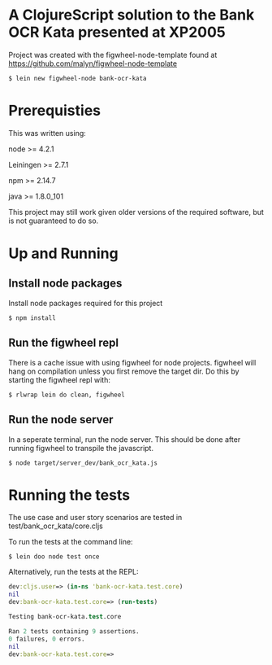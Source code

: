 # A ClojureScript solution to the Bank OCR Kata presented at XP2005

Project was created with the figwheel-node-template found at https://github.com/malyn/figwheel-node-template

```
$ lein new figwheel-node bank-ocr-kata
```

# Prerequisties

This was written using:

node >= 4.2.1

Leiningen >= 2.7.1

npm >= 2.14.7

java >= 1.8.0_101

This project may still work given older versions of the required software, but is not
guaranteed to do so.

# Up and Running

## Install node packages

Install node packages required for this project

```
$ npm install
```

## Run the figwheel repl

There is a cache issue with using figwheel for node projects. figwheel
will hang on compilation unless you first remove the target dir. Do this by
starting the figwheel repl with:

```
$ rlwrap lein do clean, figwheel
```

## Run the node server

In a seperate terminal, run the node server. This should be done after running
figwheel to transpile the javascript.

```
$ node target/server_dev/bank_ocr_kata.js
```

# Running the tests

The use case and user story scenarios are tested in test/bank_ocr_kata/core.cljs

To run the tests at the command line:
```
$ lein doo node test once
```

Alternatively, run the tests at the REPL:

```clojure
dev:cljs.user=> (in-ns 'bank-ocr-kata.test.core)
nil
dev:bank-ocr-kata.test.core=> (run-tests)

Testing bank-ocr-kata.test.core

Ran 2 tests containing 9 assertions.
0 failures, 0 errors.
nil
dev:bank-ocr-kata.test.core=>
```
